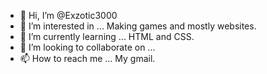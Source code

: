- 👋 Hi, I’m @Exzotic3000
- 👀 I’m interested in ... Making games and mostly websites.
- 🌱 I’m currently learning ... HTML and CSS.
- 💞️ I’m looking to collaborate on ... 
- 📫 How to reach me ... My gmail.

<!---
Exzotic3000/Exzotic3000 is a ✨ special ✨ repository because its `README.md` (this file) appears on your GitHub profile.
You can click the Preview link to take a look at your changes.
--->
